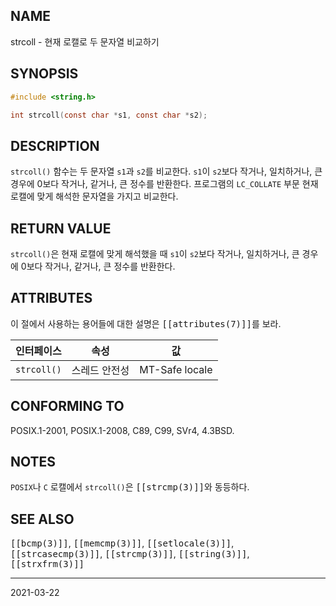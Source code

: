 ## NAME

strcoll - 현재 로캘로 두 문자열 비교하기

## SYNOPSIS

```c
#include <string.h>

int strcoll(const char *s1, const char *s2);
```

## DESCRIPTION

`strcoll()` 함수는 두 문자열 `s1`과 `s2`를 비교한다. `s1`이 `s2`보다 작거나, 일치하거나, 큰 경우에 0보다 작거나, 같거나, 큰 정수를 반환한다. 프로그램의 `LC_COLLATE` 부문 현재 로캘에 맞게 해석한 문자열을 가지고 비교한다.

## RETURN VALUE

`strcoll()`은 현재 로캘에 맞게 해석했을 때 `s1`이 `s2`보다 작거나, 일치하거나, 큰 경우에 0보다 작거나, 같거나, 큰 정수를 반환한다.

## ATTRIBUTES

이 절에서 사용하는 용어들에 대한 설명은 <tt>[[attributes(7)]]</tt>를 보라.

| 인터페이스 | 속성 | 값 |
| --- | --- | --- |
| `strcoll()` | 스레드 안전성 | MT-Safe locale |

## CONFORMING TO

POSIX.1-2001, POSIX.1-2008, C89, C99, SVr4, 4.3BSD.

## NOTES

`POSIX`나 `C` 로캘에서 `strcoll()`은 <tt>[[strcmp(3)]]</tt>와 동등하다.

## SEE ALSO

<tt>[[bcmp(3)]]</tt>, <tt>[[memcmp(3)]]</tt>, <tt>[[setlocale(3)]]</tt>, <tt>[[strcasecmp(3)]]</tt>, <tt>[[strcmp(3)]]</tt>, <tt>[[string(3)]]</tt>, <tt>[[strxfrm(3)]]</tt>

----

2021-03-22

